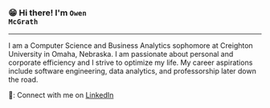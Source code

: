 ### 😁 Hi there! I'm <code>Owen McGrath</code>
<hr>
I am a Computer Science and Business Analytics sophomore at Creighton University in Omaha, Nebraska. I am passionate about personal and corporate efficiency and I strive to optimize my life. My career aspirations include software engineering, data analytics, and professorship later down the road.

🤝: Connect with me on <a href="https://www.linkedin.com/in/owen-mcgrath-ocm/" rel="nofollow">LinkedIn</a>
